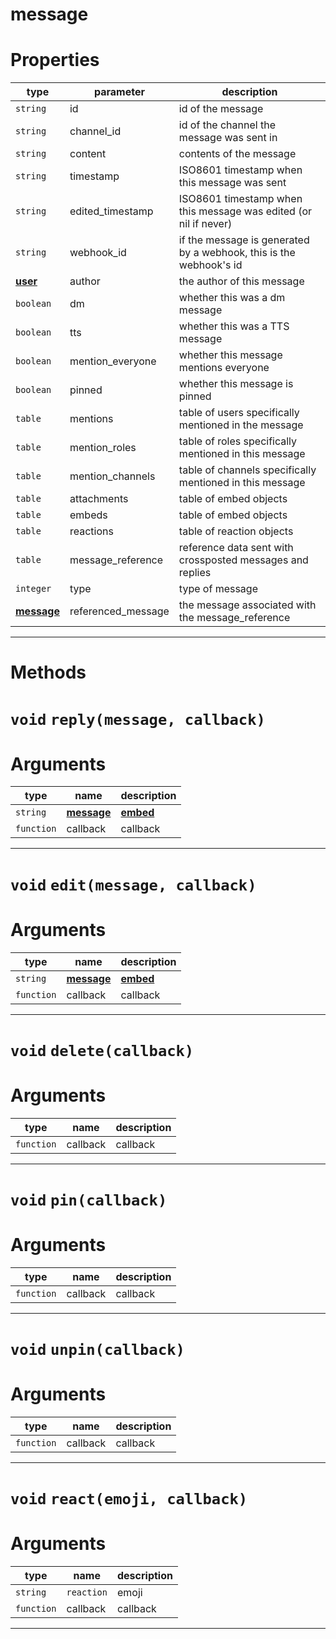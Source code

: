 # message

# Properties
| type  | parameter | description |
| ----  | --------- | ----------- |
| `string` | id | id of the message|
| `string` | channel_id | id of the channel the message was sent in|
| `string` | content | contents of the message|
| `string` | timestamp | ISO8601 timestamp when this message was sent|
| `string` | edited_timestamp | ISO8601 timestamp when this message was edited (or nil if never)|
| `string` | webhook_id | if the message is generated by a webhook, this is the webhook's id|
| **[user](https://github.com/devonium/gm-discordAPI/blob/doc/user.md#user)** | author | the author of this message|
| `boolean` | dm | whether this was a dm message|
| `boolean` | tts | whether this was a TTS message|
| `boolean` | mention_everyone | whether this message mentions everyone|
| `boolean` | pinned | whether this message is pinned|
| `table` | mentions | table of users specifically mentioned in the message|
| `table` | mention_roles | table of roles specifically mentioned in this message|
| `table` | mention_channels | table of channels specifically mentioned in this message|
| `table` | attachments | table of embed objects|
| `table` | embeds | table of embed objects|
| `table` | reactions | table of reaction objects|
| `table` | message_reference | reference data sent with crossposted messages and replies|
| `integer` | type | type of message|
| **[message](https://github.com/devonium/gm-discordAPI/blob/doc/message.md#message)** | referenced_message | the message associated with the message_reference|

---
# Methods
# `void` `reply(message, callback)`
# Arguments
| type  | name | description |
| ----  | ---- | ----------- |
| `string`| **[message](https://github.com/devonium/gm-discordAPI/blob/doc/message.md#message)**| **[embed](https://github.com/devonium/gm-discordAPI/blob/doc/embed.md#embed)**| message  |message  |
| `function`| callback  |callback  |

---
# `void` `edit(message, callback)`
# Arguments
| type  | name | description |
| ----  | ---- | ----------- |
| `string`| **[message](https://github.com/devonium/gm-discordAPI/blob/doc/message.md#message)**| **[embed](https://github.com/devonium/gm-discordAPI/blob/doc/embed.md#embed)**| message  |message  |
| `function`| callback  |callback  |

---
# `void` `delete(callback)`
# Arguments
| type  | name | description |
| ----  | ---- | ----------- |
| `function`| callback  |callback  |

---
# `void` `pin(callback)`
# Arguments
| type  | name | description |
| ----  | ---- | ----------- |
| `function`| callback  |callback  |

---
# `void` `unpin(callback)`
# Arguments
| type  | name | description |
| ----  | ---- | ----------- |
| `function`| callback  |callback  |

---
# `void` `react(emoji, callback)`
# Arguments
| type  | name | description |
| ----  | ---- | ----------- |
| `string`| `reaction`| emoji  |emoji  |
| `function`| callback  |callback  |

---

